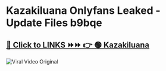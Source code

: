 
 # Kazakiluana Onlyfans Leaked - Update Files b9bqe

## <h2><a href="https://clipsfans.com/Kazakiluana&ref=git">🔗 Click to LINKS ⏩⏩ 👉 🟢 Kazakiluana </a></h2>

<a href="https://clipsfans.com/Kazakiluana&ref=git" rel="nofollow" data-target="animated-image.originalLink"><img src="https://i.ibb.co.com/xMMVF88/686577567.gif" alt="Viral Video Original" style="max-width: 100%; display: inline-block;" data-target="animated-image.originalImage"></a>

